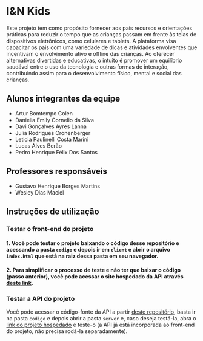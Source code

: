 # I&N Kids
Este projeto tem como propósito fornecer aos pais recursos e orientações práticas para reduzir o tempo que as crianças passam em frente às telas de dispositivos eletrônicos, como celulares e tablets. A plataforma visa capacitar os pais com uma variedade de dicas e atividades envolventes que incentivam o envolvimento ativo e offline das crianças. Ao oferecer alternativas divertidas e educativas, o intuito é promover um equilíbrio saudável entre o uso da tecnologia e outras formas de interação, contribuindo assim para o desenvolvimento físico, mental e social das crianças.

## Alunos integrantes da equipe
* Artur Bomtempo Colen
* Daniella Emily Cornelio da Silva
* Davi Gonçalves Ayres Lanna
* Julia Rodrigues Cronenberger
* Leticia Paulinelli Costa Marini
* ⁠Lucas Alves Berão
* Pedro Henrique Félix Dos Santos

## Professores responsáveis
* Gustavo Henrique Borges Martins
* Wesley Dias Maciel

## Instruções de utilização
### Testar o front-end do projeto
#### 1. Você pode testar o projeto baixando o código desse repositório e acessando a pasta `codigo` e depois ir em `client` e abrir o arquivo `index.html` que está na raiz dessa pasta em seu navegador.
#### 2. Para simplificar o processo de teste e não ter que baixar o código (passo anterior), você pode acessar o site hospedado da API através [deste link](https://iandn-kids.vercel.app/).

### Testar a API do projeto
Você pode acessar o código-fonte da API a partir [deste repositório](https://github.com/ICEI-PUC-Minas-PPLCC-TI/ti-1-ppl-cc-m-20241-3-i-n-kids), basta ir na pasta `codigo` e depois abrir a pasta `server` e, caso deseja testá-la, abra o [link do projeto hospedado](https://iandn-kids.vercel.app/) e teste-o (a API já está incorporada ao front-end do projeto, não precisa rodá-la separadamente).